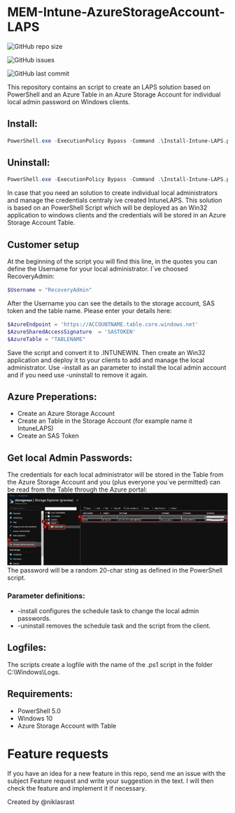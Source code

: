 # MEM-Intune-AzureStorageAccount-LAPS

![GitHub repo size](https://img.shields.io/github/repo-size/niklasrast/MEM-Intune-AzureStorageAccount-LAPS)

![GitHub issues](https://img.shields.io/github/issues-raw/niklasrast/MEM-Intune-AzureStorageAccount-LAPS)

![GitHub last commit](https://img.shields.io/github/last-commit/niklasrast/MEM-Intune-AzureStorageAccount-LAPS)

This repository contains an script to create an LAPS solution based on PowerShell and an Azure Table in an Azure Storage Account for individual local admin password on Windows clients.

## Install:
```powershell
PowerShell.exe -ExecutionPolicy Bypass -Command .\Install-Intune-LAPS.ps1 -install
```

## Uninstall:
```powershell
PowerShell.exe -ExecutionPolicy Bypass -Command .\Install-Intune-LAPS.ps1 -uninstall
```

In case that you need an solution to create individual local administrators and manage the credentials centraly ive created IntuneLAPS. This solution is based on an PowerShell Script which will be deployed as an Win32 application to windows clients and the credentials will be stored in an Azure Storage Account Table.

## Customer setup
At the beginning of the script you will find this line, in the quotes you can define the Username for your local administrator. I´ve choosed RecoveryAdmin:

```powershell
$Username = "RecoveryAdmin"
```
After the Username you can see the details to the storage account, SAS token and the table name. Please enter your details here:
```powershell
$AzureEndpoint = 'https://ACCOUNTNAME.table.core.windows.net'
$AzureSharedAccessSignature  = 'SASTOKEN'
$AzureTable = "TABLENAME"
```
Save the script and convert it to .INTUNEWIN. Then create an Win32 application and deploy it to your clients to add and manage the local administrator. Use -install as an parameter to install the local admin account and if you need use -uninstall to remove it again.

## Azure Preperations:
- Create an Azure Storage Account
- Create an Table in the Storage Account (for example name it IntuneLAPS)
- Create an SAS Token

## Get local Admin Passwords:
The credentials for each local administrator will be stored in the Table from the Azure Storage Account and you (plus everyone you´ve permitted) can be read from the Table through the Azure portal:
<img src="img\storageaccounttable.png"/>
The password will be a random 20-char sting as defined in the PowerShell script.

### Parameter definitions:
- -install configures the schedule task to change the local admin passwords.
- -uninstall removes the schedule task and the script from the client.
 
## Logfiles:
The scripts create a logfile with the name of the .ps1 script in the folder C:\Windows\Logs.

## Requirements:
- PowerShell 5.0
- Windows 10
- Azure Storage Account with Table

# Feature requests
If you have an idea for a new feature in this repo, send me an issue with the subject Feature request and write your suggestion in the text. I will then check the feature and implement it if necessary.

Created by @niklasrast 